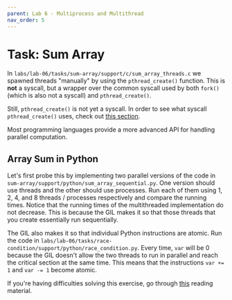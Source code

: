 ```yaml
---
parent: Lab 6 - Multiprocess and Multithread
nav_order: 5
---
```


# Task: Sum Array

In `labs/lab-06/tasks/sum-array/support/c/sum_array_threads.c` we spawned threads "manually" by using the `pthread_create()` function.
This is **not** a syscall, but a wrapper over the common syscall used by both `fork()` (which is also not a syscall) and `pthread_create()`.

Still, `pthread_create()` is not yet a syscall.
In order to see what syscall `pthread_create()` uses, check out [this section](./guides/clone.md).

Most programming languages provide a more advanced API for handling parallel computation.

## Array Sum in Python

Let's first probe this by implementing two parallel versions of the code in `sum-array/support/python/sum_array_sequential.py`.
One version should use threads and the other should use processes.
Run each of them using 1, 2, 4, and 8 threads / processes respectively and compare the running times.
Notice that the running times of the multithreaded implementation do not decrease.
This is because the GIL makes it so that those threads that you create essentially run sequentially.

The GIL also makes it so that individual Python instructions are atomic.
Run the code in `labs/lab-06/tasks/race-condition/support/python/race_condition.py`.
Every time, `var` will be 0 because the GIL doesn't allow the two threads to run in parallel and reach the critical section at the same time.
This means that the instructions `var += 1` and `var -= 1` become atomic.

If you're having difficulties solving this exercise, go through [this](../../guides/sum-array-threads/README.md) reading material.
